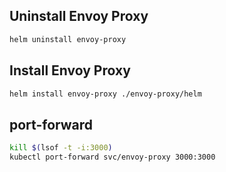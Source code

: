 ## Uninstall Envoy Proxy
```bash
helm uninstall envoy-proxy
```

## Install Envoy Proxy
```bash
helm install envoy-proxy ./envoy-proxy/helm
```

## port-forward
```bash
kill $(lsof -t -i:3000)
kubectl port-forward svc/envoy-proxy 3000:3000
```
